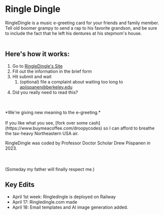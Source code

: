 # Ringle Dingle
RingleDingle is a music e-greeting card for your friends and family member. Tell old boomer grampy to send a rap to his favorite grandson, and be sure to include the fact that he left his dentures at his stepmom's house. 
<br><br> 

## Here's how it works:
1. Go to [RingleDingle's Site](https://ringledingle.up.railway.app/)
2. Fill out the information in the brief form
3. Hit submit and wait
   1. (optional) file a complaint about waiting too long to apiispanen@berkeley.edu
4. Did you really need to read this?

<br>
<br>
*We're giving new meaning to the e-greeting.*
<br><br>
If you like what you see, [fork over some cash](https://www.buymeacoffee.com/droopycodes) so I can afford to breathe the tax-heavy Northeastern USA air.

RingleDingle was coded by Professor Doctor Scholar Drew Piispanen in 2023.<br><br><br><br>(Someday my father will finally respect me.)


## Key Edits
- April 1st week: Ringledingle is deployed on Railway
- April 17: Ringledingle.com made
- April 18: Email templates and AI image generation added.